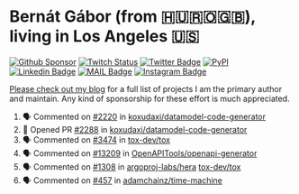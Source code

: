# Bernát Gábor (from 🇭🇺🇷🇴🇬🇧), living in Los Angeles 🇺🇸

[![Github Sponsor](https://img.shields.io/static/v1?label=Sponsor&message=%E2%9D%A4&logo=GitHub&link=https://github.com/sponsors/gaborbernat&style=flat-square)](https://github.com/sponsors/gaborbernat)
[![Twitch Status](https://img.shields.io/twitch/status/gaborbernat?style=flat-square)](https://www.twitch.tv/gaborbernat)
[![Twitter Badge](https://img.shields.io/badge/-@gjbernat-1ca0f1?style=flat-square&labelColor=1ca0f1&logo=twitter&logoColor=white&link=https://twitter.com/gjbernat)](https://twitter.com/gjbernat)
[![PyPI](https://img.shields.io/badge/-gaborbernat-0073b7?style=flat-square&logo=Python&logoColor=white&link=https://pypi.org/user/gaborbernat/)](https://pypi.org/user/gaborbernat/)
[![Linkedin Badge](https://img.shields.io/badge/-gaborbernat-blue?style=flat-square&logo=Linkedin&logoColor=white&link=https://www.linkedin.com/in/gaborbernat/)](https://www.linkedin.com/in/gaborbernat/)
[![MAIL Badge](https://img.shields.io/badge/-gaborjbernat@gmail.com-c14438?style=flat-square&logo=Gmail&logoColor=white&link=mailto:gaborjbernat@gmail.com)](mailto:gaborjbernat@gmail.com)
[![Instagram Badge](https://img.shields.io/badge/-@gabor__bernat-845EC2?style=flat-square&labelColor=white&logo=Instagram&link=https://instagram.com/gabor_bernat/)](https://instagram.com/gabor_bernat)

[Please check out my blog](https://bernat.tech/about/) for a full list of projects I am the primary author and maintain.
Any kind of sponsorship for these effort is much appreciated.

<!--START_SECTION:activity-->

1. 🗣 Commented on [#2220](https://github.com/koxudaxi/datamodel-code-generator/issues/2220#issuecomment-2622693701) in [koxudaxi/datamodel-code-generator](https://github.com/koxudaxi/datamodel-code-generator)
2. 💪 Opened PR [#2288](https://github.com/koxudaxi/datamodel-code-generator/pull/2288) in [koxudaxi/datamodel-code-generator](https://github.com/koxudaxi/datamodel-code-generator)
3. 🗣 Commented on [#3474](https://github.com/tox-dev/tox/issues/3474#issuecomment-2622607964) in [tox-dev/tox](https://github.com/tox-dev/tox)
4. 🗣 Commented on [#13209](https://github.com/OpenAPITools/openapi-generator/issues/13209#issuecomment-2620609686) in [OpenAPITools/openapi-generator](https://github.com/OpenAPITools/openapi-generator)
5. 🗣 Commented on [#1308](https://github.com/argoproj-labs/hera/issues/1308#issuecomment-2619727801) in [argoproj-labs/hera](https://github.com/argoproj-labs/hera)
   [tox-dev/tox](https://github.com/tox-dev/tox)
5. 🗣 Commented on [#457](https://github.com/adamchainz/time-machine/pull/457#issuecomment-2197730644) in
[adamchainz/time-machine](https://github.com/adamchainz/time-machine)
<!--END_SECTION:activity-->
